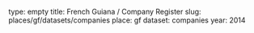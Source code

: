 type: empty
title: French Guiana / Company Register
slug: places/gf/datasets/companies
place: gf
dataset: companies
year: 2014

